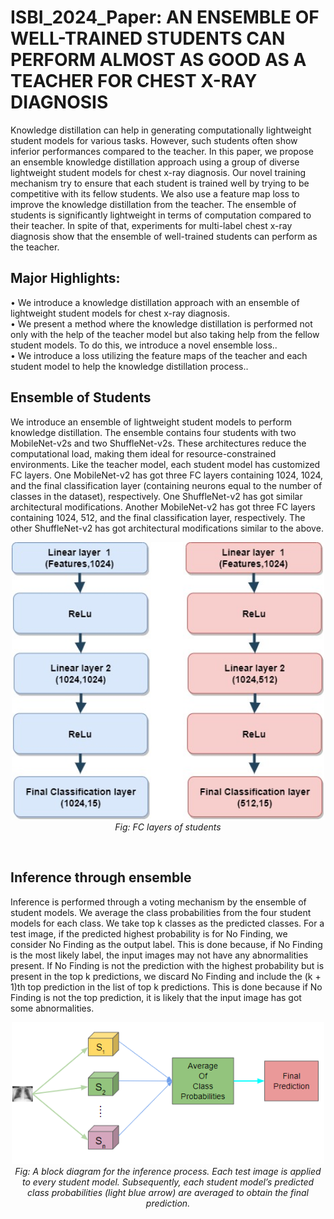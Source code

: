 # ISBI_2024_Paper: AN ENSEMBLE OF WELL-TRAINED STUDENTS CAN PERFORM ALMOST AS GOOD AS A TEACHER FOR CHEST X-RAY DIAGNOSIS

Knowledge distillation can help in generating computationally
lightweight student models for various tasks. However,
such students often show inferior performances compared
to the teacher. In this paper, we propose an ensemble
knowledge distillation approach using a group of diverse
lightweight student models for chest x-ray diagnosis. Our
novel training mechanism try to ensure that each student is
trained well by trying to be competitive with its fellow students.
We also use a feature map loss to improve the knowledge
distillation from the teacher. The ensemble of students
is significantly lightweight in terms of computation compared
to their teacher. In spite of that, experiments for multi-label
chest x-ray diagnosis show that the ensemble of well-trained
students can perform as the teacher.

## Major Highlights:
• We introduce a knowledge distillation approach with an ensemble of lightweight student models for chest x-ray diagnosis.<br>
• We present a method where the knowledge distillation is performed not only with the help of the teacher model but also taking help from the fellow student models. To do this, we introduce a novel ensemble loss..<br>
• We introduce a loss utilizing the feature maps of the teacher and each student model to help the knowledge distillation process..<br>

## Ensemble of Students
We introduce an ensemble of lightweight student models to
perform knowledge distillation. The ensemble contains four
students with two MobileNet-v2s and two ShuffleNet-v2s.
These architectures reduce the computational load, making
them ideal for resource-constrained environments. Like the
teacher model, each student model has customized FC layers.
One MobileNet-v2 has got three FC layers containing
1024, 1024, and the final classification layer (containing
neurons equal to the number of classes in the dataset), respectively.
One ShuffleNet-v2 has got similar architectural
modifications. Another MobileNet-v2 has got three FC layers
containing 1024, 512, and the final classification layer,
respectively. The other ShuffleNet-v2 has got architectural
modifications similar to the above.
<p align="center">
  <img src="images/students.jpg" alt="Ensemble model" width="500"/><br>
  <em>Fig: FC layers of students</em>
</p><be><br>
  
## Inference through ensemble
Inference is performed through a voting mechanism by the
ensemble of student models. We average the class probabilities
from the four student models for each class. We take top k classes as the predicted classes. For a
test image, if the predicted highest probability is for No Finding,
we consider No Finding as the output label. This is done
because, if No Finding is the most likely label, the input images
may not have any abnormalities present. If No Finding
is not the prediction with the highest probability but is present
in the top k predictions, we discard No Finding and include
the (k + 1)th top prediction in the list of top k predictions.
This is done because if No Finding is not the top prediction,
it is likely that the input image has got some abnormalities.
<p align="center">
  <img src="images/ensem.png" alt="Ensemble model" width="500"/><br>
  <em>Fig: A block diagram for the inference process. Each test
image is applied to every student model. Subsequently, each
student model’s predicted class probabilities (light blue arrow)
are averaged to obtain the final prediction.</em>
</p><be><br>
